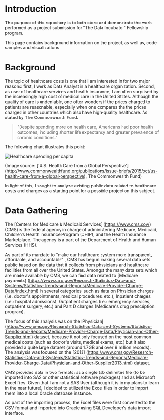 # Introduction

The purpose of this repository is to both store and demonstrate the work performed as a project submission for "The Data Incubator" Fellowship program.

This page contains background information on the project, as well as, code samples and visualizations


# Background

The topic of healthcare costs is one that I am interested in for two major reasons: first, I work as Data Analyst in a
healthcare organization. Second, as user of healthcare services and health insurance, I am often surprised by the
increasingly high cost of medical care in the United States. Although the quality of care is undeniable, one often wonders
if the prices charged to patients are reasonable, especially when one compares the the prices charged in other countries which also have high-quality healthcare. As stated by The Commonwealth Fund:

> "Despite spending more on health care, Americans had poor health outcomes, including shorter life expectancy and greater prevalence of chronic conditions." 

The following chart illustrates this point:

![Healthcare spending per capita](http://www.commonwealthfund.org/~/media/images/publications/issue-brief/2015/oct/squires_oecd_exhibit_02.png?la=en)

(Image source: ['U.S. Health Care from a Global Perspective'] (http://www.commonwealthfund.org/publications/issue-briefs/2015/oct/us-health-care-from-a-global-perspective), The Commonwealth Fund)

In light of this, I sought to analyze existing public data related to healthcare costs and charges as a starting point for a possible project on this subject.

# Data Gathering

The [Centers for Medicare & Medicaid Services] (https://www.cms.gov/) (CMS) is the federal agency in charge of administering Medicare, Medicaid, Children’s Health Insurance Program (CHIP), and the Health Insurance Marketplace. The agency is a part of the Department of Health and Human Services (HHS).

As part of its mandate to "make our healthcare system more transparent, affordable, and accountable" , CMS has begun making several data sets public based on the data that it collects from physicians and healthcare facilities from all over the United States. Amongst the many data sets which are made available by CMS, we can find data related to [Medicare payments] (https://www.cms.gov/Research-Statistics-Data-and-Systems/Statistics-Trends-and-Reports/Medicare-Provider-Charge-Data/index.html) in several categories, such as data on Physician charges (i.e. doctor's appointments, medical procedures, etc.), Inpatient charges (i.e.: hospital admissions), Outpatient charges (i.e.: emergency services, outpatient surgery, etc.) and Part D charges (Medicare's drug prescription program).

The focus of this analysis was on the [Physician] (https://www.cms.gov/Research-Statistics-Data-and-Systems/Statistics-Trends-and-Reports/Medicare-Provider-Charge-Data/Physician-and-Other-Supplier.html) dataset, because it not only focused on the most common medical costs (such as doctor's visits, medical exams, etc.) but it also provided a quite large dataset (around 1.7GB and over 9 million records). The analysis was focused on the [2013] (https://www.cms.gov/Research-Statistics-Data-and-Systems/Statistics-Trends-and-Reports/Medicare-Provider-Charge-Data/Physician-and-Other-Supplier2013.html) dataset.

CMS provides data in two formats: as a single tab delimited file (to be imported into SAS or other statistical software packages) and as Microsoft Excel files. Given that I am not a SAS User (although it is in my plans to learn in the near future), I decided to utilized the Excel files in order to import them into a local Oracle database instance.

As part of the importing process, the Excel files were first converted to the CSV format and imported into Oracle using SQL Developer's data import interface.



